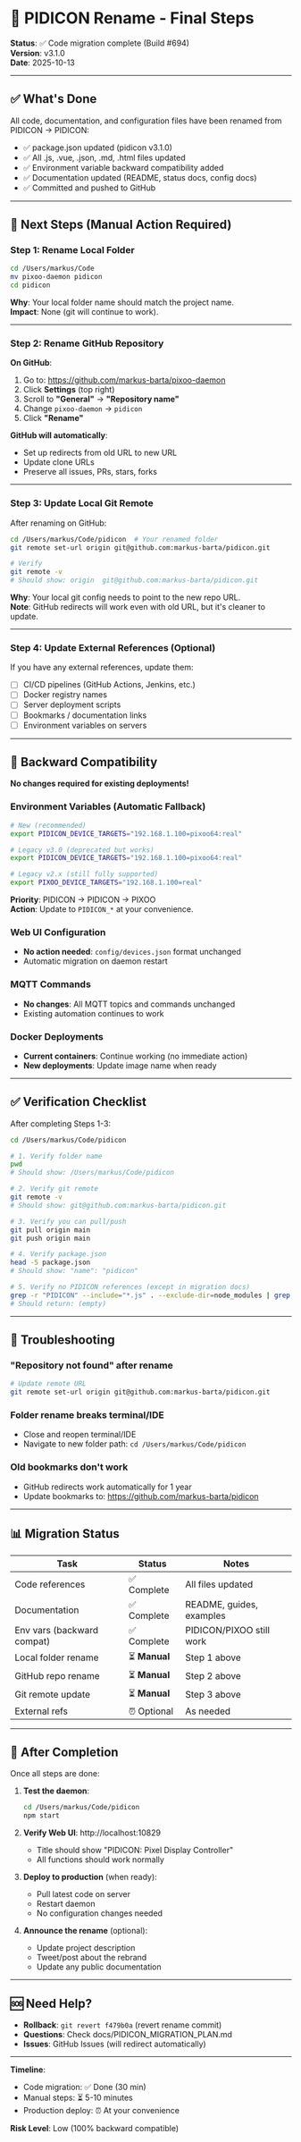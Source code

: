 # 🎯 PIDICON Rename - Final Steps

**Status**: ✅ Code migration complete (Build #694)  
**Version**: v3.1.0  
**Date**: 2025-10-13

---

## ✅ What's Done

All code, documentation, and configuration files have been renamed from PIDICON → PIDICON:

- ✅ package.json updated (pidicon v3.1.0)
- ✅ All .js, .vue, .json, .md, .html files updated
- ✅ Environment variable backward compatibility added
- ✅ Documentation updated (README, status docs, config docs)
- ✅ Committed and pushed to GitHub

---

## 🚀 Next Steps (Manual Action Required)

### Step 1: Rename Local Folder

```bash
cd /Users/markus/Code
mv pixoo-daemon pidicon
cd pidicon
```

**Why**: Your local folder name should match the project name.  
**Impact**: None (git will continue to work).

---

### Step 2: Rename GitHub Repository

**On GitHub**:

1. Go to: https://github.com/markus-barta/pixoo-daemon
2. Click **Settings** (top right)
3. Scroll to **"General"** → **"Repository name"**
4. Change `pixoo-daemon` → `pidicon`
5. Click **"Rename"**

**GitHub will automatically**:

- Set up redirects from old URL to new URL
- Update clone URLs
- Preserve all issues, PRs, stars, forks

---

### Step 3: Update Local Git Remote

After renaming on GitHub:

```bash
cd /Users/markus/Code/pidicon  # Your renamed folder
git remote set-url origin git@github.com:markus-barta/pidicon.git

# Verify
git remote -v
# Should show: origin  git@github.com:markus-barta/pidicon.git
```

**Why**: Your local git config needs to point to the new repo URL.  
**Note**: GitHub redirects will work even with old URL, but it's cleaner to update.

---

### Step 4: Update External References (Optional)

If you have any external references, update them:

- [ ] CI/CD pipelines (GitHub Actions, Jenkins, etc.)
- [ ] Docker registry names
- [ ] Server deployment scripts
- [ ] Bookmarks / documentation links
- [ ] Environment variables on servers

---

## 🔄 Backward Compatibility

**No changes required for existing deployments!**

### Environment Variables (Automatic Fallback)

```bash
# New (recommended)
export PIDICON_DEVICE_TARGETS="192.168.1.100=pixoo64:real"

# Legacy v3.0 (deprecated but works)
export PIDICON_DEVICE_TARGETS="192.168.1.100=pixoo64:real"

# Legacy v2.x (still fully supported)
export PIXOO_DEVICE_TARGETS="192.168.1.100=real"
```

**Priority**: PIDICON → PIDICON → PIXOO  
**Action**: Update to `PIDICON_*` at your convenience.

### Web UI Configuration

- **No action needed**: `config/devices.json` format unchanged
- Automatic migration on daemon restart

### MQTT Commands

- **No changes**: All MQTT topics and commands unchanged
- Existing automation continues to work

### Docker Deployments

- **Current containers**: Continue working (no immediate action)
- **New deployments**: Update image name when ready

---

## ✅ Verification Checklist

After completing Steps 1-3:

```bash
cd /Users/markus/Code/pidicon

# 1. Verify folder name
pwd
# Should show: /Users/markus/Code/pidicon

# 2. Verify git remote
git remote -v
# Should show: git@github.com:markus-barta/pidicon.git

# 3. Verify you can pull/push
git pull origin main
git push origin main

# 4. Verify package.json
head -5 package.json
# Should show: "name": "pidicon"

# 5. Verify no PIDICON references (except in migration docs)
grep -r "PIDICON" --include="*.js" . --exclude-dir=node_modules | grep -v "PIDICON" | grep -v "MIGRATION"
# Should return: (empty)
```

---

## 🐛 Troubleshooting

### "Repository not found" after rename

```bash
# Update remote URL
git remote set-url origin git@github.com:markus-barta/pidicon.git
```

### Folder rename breaks terminal/IDE

- Close and reopen terminal/IDE
- Navigate to new folder path: `cd /Users/markus/Code/pidicon`

### Old bookmarks don't work

- GitHub redirects work automatically for 1 year
- Update bookmarks to: https://github.com/markus-barta/pidicon

---

## 📊 Migration Status

| Task                       | Status        | Notes                    |
| -------------------------- | ------------- | ------------------------ |
| Code references            | ✅ Complete   | All files updated        |
| Documentation              | ✅ Complete   | README, guides, examples |
| Env vars (backward compat) | ✅ Complete   | PIDICON/PIXOO still work |
| Local folder rename        | ⏳ **Manual** | Step 1 above             |
| GitHub repo rename         | ⏳ **Manual** | Step 2 above             |
| Git remote update          | ⏳ **Manual** | Step 3 above             |
| External refs              | ⏰ Optional   | As needed                |

---

## 🎉 After Completion

Once all steps are done:

1. **Test the daemon**:

   ```bash
   cd /Users/markus/Code/pidicon
   npm start
   ```

2. **Verify Web UI**: http://localhost:10829
   - Title should show "PIDICON: Pixel Display Controller"
   - All functions should work normally

3. **Deploy to production** (when ready):
   - Pull latest code on server
   - Restart daemon
   - No configuration changes needed

4. **Announce the rename** (optional):
   - Update project description
   - Tweet/post about the rebrand
   - Update any public documentation

---

## 🆘 Need Help?

- **Rollback**: `git revert f479b0a` (revert rename commit)
- **Questions**: Check docs/PIDICON_MIGRATION_PLAN.md
- **Issues**: GitHub Issues (will redirect automatically)

---

**Timeline**:

- Code migration: ✅ Done (30 min)
- Manual steps: ⏳ 5-10 minutes
- Production deploy: ⏰ At your convenience

**Risk Level**: Low (100% backward compatible)

